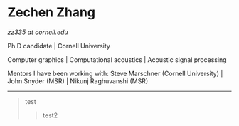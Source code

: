 # Zechen Zhang

*zz335 at cornell.edu*

Ph.D candidate | Cornell University

Computer graphics | Computational acoustics | Acoustic signal processing

Mentors I have been working with: Steve Marschner (Cornell University) | John Snyder (MSR) | Nikunj Raghuvanshi (MSR)

------

> test
> > test2